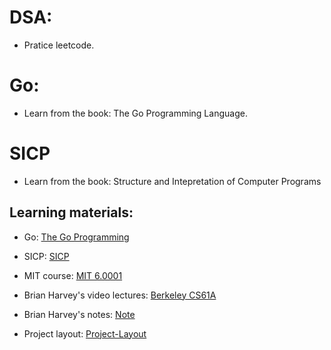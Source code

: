 # DSA:
- Pratice leetcode.

# Go:
- Learn from the book: The Go Programming Language.

# SICP
- Learn from the book: Structure and Intepretation of Computer Programs

## Learning materials:

- Go: [The Go Programming](https://github.com/neo-liang-sap/book/blob/master/Go/The.Go.Programming.Language.pdf)
- SICP: [SICP](https://sarabander.github.io/sicp/html/index.xhtml)
- MIT course: [MIT 6.0001](https://ocw.mit.edu/courses/6-001-structure-and-interpretation-of-computer-programs-spring-2005/)
- Brian Harvey's video lectures: [Berkeley CS61A](https://www.youtube.com/watch?v=0bcARxMOYic&list=PL-4wJVBe4rQVeITP7acgaX86ukMKtOS3C)
- Brian Harvey's notes: [Note](https://inst.eecs.berkeley.edu//~cs61as/reader/notes.pdf#page=1)

- Project layout: [Project-Layout](https://github.com/golang-standards/project-layout/tree/master)